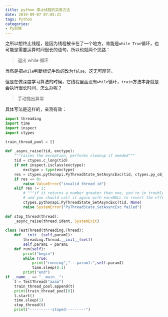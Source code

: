 ```yaml
---
title: python 停止线程的实用方法
date: 2019-09-07 07:05:21
tags: Python
categories: 
- Py后端
---
```


之所以想终止线程，是因为线程被卡在了一个地方，肯能是`while True`循环，也可能是需要运算时间很长的语句，所以也就两个思路：

> 退出 while 循环

当然是把`while`判断标记手动的改为`false`，这无可厚非。

但是在做深度学习算法的时候，它线程里面没有`while`循环，`train`方法本身就是会执行很长时间，怎么办呢？

> 手动抛出异常
<!--more-->
具体写法是这样的，亲测有效：

```python
import threading
import time
import inspect
import ctypes

train_thread_pool = []
 
def _async_raise(tid, exctype):
    """raises the exception, performs cleanup if needed"""
    tid = ctypes.c_long(tid)
    if not inspect.isclass(exctype):
        exctype = type(exctype)
    res = ctypes.pythonapi.PyThreadState_SetAsyncExc(tid, ctypes.py_object(exctype))
    if res == 0:
        raise ValueError("invalid thread id")
    elif res != 1:
        # """if it returns a number greater than one, you're in trouble,
        # and you should call it again with exc=NULL to revert the effect"""
        ctypes.pythonapi.PyThreadState_SetAsyncExc(tid, None)
        raise SystemError("PyThreadState_SetAsyncExc failed")
 
def stop_thread(thread):
    _async_raise(thread.ident, SystemExit)
 
class TestThread(threading.Thread):
    def __init__(self,param1):
        threading.Thread.__init__(self)
        self.param1 = param1
    def run(self):
        print("begin")
        while True:
            print("running","---param1:",self.param1)
            time.sleep(0.1)
        print("end")
if __name__ == "__main__":
    t = TestThread("aaaa")
    train_thread_pool.append(t)
    print(train_thread_pool[0])
    t.start()
    time.sleep(1)
    stop_thread(t)
    print("----------stoped---------")
```